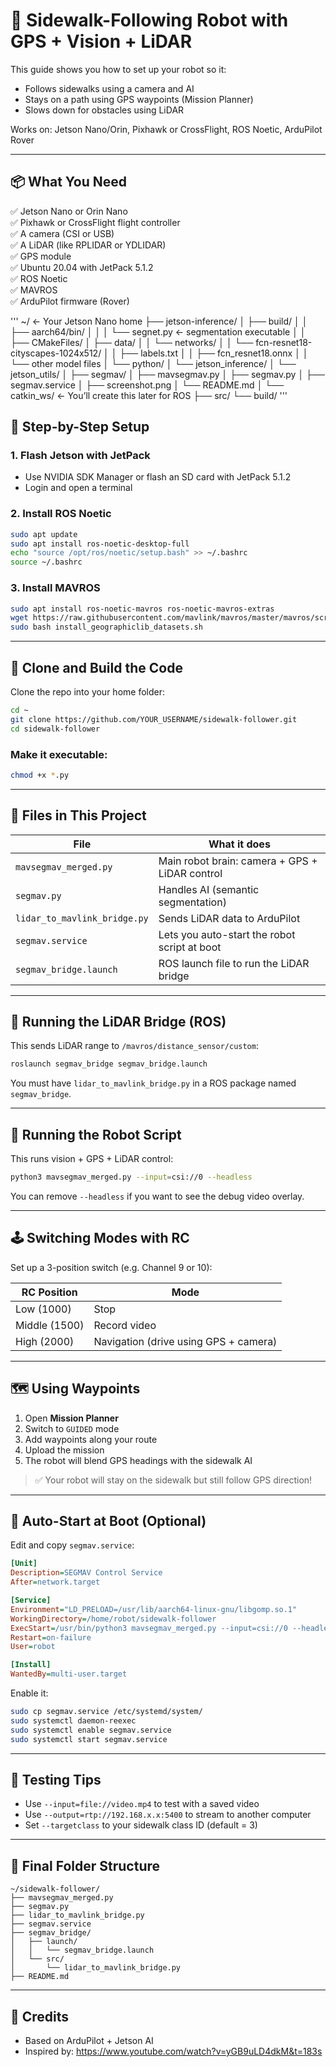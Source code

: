 
# 🛴 Sidewalk-Following Robot with GPS + Vision + LiDAR

This guide shows you how to set up your robot so it:
- Follows sidewalks using a camera and AI
- Stays on a path using GPS waypoints (Mission Planner)
- Slows down for obstacles using LiDAR

Works on: Jetson Nano/Orin, Pixhawk or CrossFlight, ROS Noetic, ArduPilot Rover

---

## 📦 What You Need

✅ Jetson Nano or Orin Nano  
✅ Pixhawk or CrossFlight flight controller  
✅ A camera (CSI or USB)  
✅ A LiDAR (like RPLIDAR or YDLIDAR)  
✅ GPS module  
✅ Ubuntu 20.04 with JetPack 5.1.2  
✅ ROS Noetic  
✅ MAVROS  
✅ ArduPilot firmware (Rover)

'''
~/                 ← Your Jetson Nano home
├── jetson-inference/
│   ├── build/
│   │   ├── aarch64/bin/
│   │   │   └── segnet.py  ← segmentation executable
│   │   ├── CMakeFiles/
│   ├── data/
│   │   └── networks/
│   │       └── fcn-resnet18-cityscapes-1024x512/
│   │           ├── labels.txt
│   │           ├── fcn_resnet18.onnx
│   │           └── other model files
│   └── python/
│       └── jetson_inference/
│       └── jetson_utils/
│
├── segmav/
│   ├── mavsegmav.py
│   ├── segmav.py
│   ├── segmav.service
│   ├── screenshot.png
│   └── README.md
│
└── catkin_ws/           ← You’ll create this later for ROS
    ├── src/
    └── build/
'''
## 🔧 Step-by-Step Setup

### 1. Flash Jetson with JetPack
- Use NVIDIA SDK Manager or flash an SD card with JetPack 5.1.2
- Login and open a terminal

### 2. Install ROS Noetic
```bash
sudo apt update
sudo apt install ros-noetic-desktop-full
echo "source /opt/ros/noetic/setup.bash" >> ~/.bashrc
source ~/.bashrc
```

### 3. Install MAVROS
```bash
sudo apt install ros-noetic-mavros ros-noetic-mavros-extras
wget https://raw.githubusercontent.com/mavlink/mavros/master/mavros/scripts/install_geographiclib_datasets.sh
sudo bash install_geographiclib_datasets.sh
```

---

## 🧠 Clone and Build the Code

Clone the repo into your home folder:

```bash
cd ~
git clone https://github.com/YOUR_USERNAME/sidewalk-follower.git
cd sidewalk-follower
```

### Make it executable:

```bash
chmod +x *.py
```

---

## 🤖 Files in This Project

| File | What it does |
|------|--------------|
| `mavsegmav_merged.py` | Main robot brain: camera + GPS + LiDAR control |
| `segmav.py` | Handles AI (semantic segmentation) |
| `lidar_to_mavlink_bridge.py` | Sends LiDAR data to ArduPilot |
| `segmav.service` | Lets you auto-start the robot script at boot |
| `segmav_bridge.launch` | ROS launch file to run the LiDAR bridge |

---

## 🎯 Running the LiDAR Bridge (ROS)

This sends LiDAR range to `/mavros/distance_sensor/custom`:

```bash
roslaunch segmav_bridge segmav_bridge.launch
```

You must have `lidar_to_mavlink_bridge.py` in a ROS package named `segmav_bridge`.

---

## 🧠 Running the Robot Script

This runs vision + GPS + LiDAR control:

```bash
python3 mavsegmav_merged.py --input=csi://0 --headless
```

You can remove `--headless` if you want to see the debug video overlay.

---

## 🕹️ Switching Modes with RC

Set up a 3-position switch (e.g. Channel 9 or 10):

| RC Position | Mode |
|-------------|------|
| Low (1000)  | Stop |
| Middle (1500) | Record video |
| High (2000) | Navigation (drive using GPS + camera)

---

## 🗺️ Using Waypoints

1. Open **Mission Planner**
2. Switch to `GUIDED` mode
3. Add waypoints along your route
4. Upload the mission
5. The robot will blend GPS headings with the sidewalk AI

> ✅ Your robot will stay on the sidewalk but still follow GPS direction!

---

## 🔄 Auto-Start at Boot (Optional)

Edit and copy `segmav.service`:

```ini
[Unit]
Description=SEGMAV Control Service
After=network.target

[Service]
Environment="LD_PRELOAD=/usr/lib/aarch64-linux-gnu/libgomp.so.1"
WorkingDirectory=/home/robot/sidewalk-follower
ExecStart=/usr/bin/python3 mavsegmav_merged.py --input=csi://0 --headless
Restart=on-failure
User=robot

[Install]
WantedBy=multi-user.target
```

Enable it:

```bash
sudo cp segmav.service /etc/systemd/system/
sudo systemctl daemon-reexec
sudo systemctl enable segmav.service
sudo systemctl start segmav.service
```

---

## 🧪 Testing Tips

- Use `--input=file://video.mp4` to test with a saved video
- Use `--output=rtp://192.168.x.x:5400` to stream to another computer
- Set `--targetclass` to your sidewalk class ID (default = 3)

---

## 📍 Final Folder Structure

```
~/sidewalk-follower/
├── mavsegmav_merged.py
├── segmav.py
├── lidar_to_mavlink_bridge.py
├── segmav.service
├── segmav_bridge/
│   ├── launch/
│   │   └── segmav_bridge.launch
│   └── src/
│       └── lidar_to_mavlink_bridge.py
├── README.md
```

---

## 🧠 Credits

- Based on ArduPilot + Jetson AI
- Inspired by: https://www.youtube.com/watch?v=yGB9uLD4dkM&t=183s
